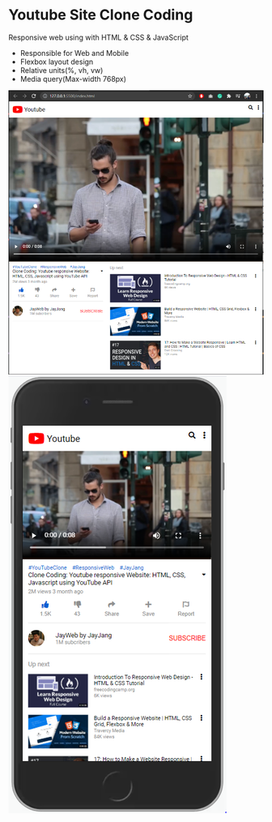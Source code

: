 # Youtube Site Clone Coding

Responsive web using with HTML & CSS & JavaScript
* Responsible for Web and Mobile
* Flexbox layout design
* Relative units(%, vh, vw)
* Media query(Max-width 768px)


![demo-Web_Screenshot](https://github.com/jjang3530/youtubeclone/blob/master/demo/demo-web.png?raw=true)
![demo-Mobile_Screenshot](https://github.com/jjang3530/youtubeclone/blob/master/demo/demo-mobile.PNG?raw=true)
